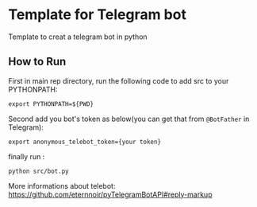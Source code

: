 # Template for Telegram bot

Template to creat a telegram bot in python

## How to Run

First in main rep directory, run the following code to add src to your PYTHONPATH:

`export PYTHONPATH=${PWD}`

Second add you bot's token as below(you can get that from `@BotFather` in Telegram):

`export anonymous_telebot_token={your token}`

finally run :

`python src/bot.py`

More informations about telebot: https://github.com/eternnoir/pyTelegramBotAPI#reply-markup
